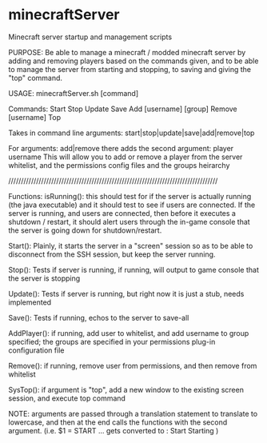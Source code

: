 minecraftServer
===============

Minecraft server startup and management scripts

PURPOSE: Be able to manage a minecraft / modded minecraft server by adding and removing
  players based on the commands given, and to be able to manage the server from starting
  and stopping, to saving and giving the "top" command.
  
USAGE: minecraftServer.sh [command]

Commands: 
Start
Stop
Update
Save
Add [username] [group]
Remove [username]
Top

Takes in command line arguments: start|stop|update|save|add|remove|top

For arguments: add|remove there adds the second argument: player username
  This will allow you to add or remove a player from the server whitelist, 
  and the permissions config files and the groups heirarchy

///////////////////////////////////////////////////////////////////////////////////

Functions: 
  isRunning(): this should test for if the server is actually running (the java executable)
   and it should test to see if users are connected. If the server is running, and users
   are connected, then before it executes a shutdown / restart, it should alert users
   through the in-game console that the server is going down for shutdown/restart.
   
  Start(): Plainly, it starts the server in a "screen" session so as to be able
   to disconnect from the SSH session, but keep the server running.
  
  Stop(): Tests if server is running, if running, will output to game console that 
   the server is stopping
  
  Update(): Tests if server is running, but right now it is just a stub, needs implemented
   
  Save(): Tests if running, echos to the server to save-all
  
  AddPlayer(): if running, add user to whitelist, and add username to group specified;
   the groups are specified in your permissions plug-in configuration file
  
  Remove(): if running, remove user from permissions, and then remove from whitelist
  
  SysTop(): if argument is "top", add a new window to the existing screen session, and execute top command
  
  
NOTE: arguments are passed through a translation statement to translate to lowercase, and then at the end
 calls the functions with the second argument. (i.e. $1 = START ... gets converted to : Start Starting )
